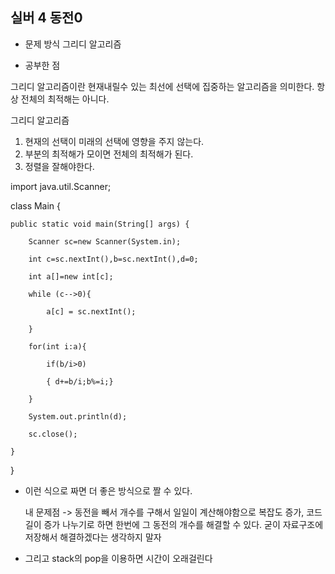 ## 실버 4 동전0

- 문제 방식
   그리디 알고리즘
  
- 공부한 점

 그리디 알고리즘이란 현재내릴수 있는 최선에 선택에 집중하는 알고리즘을 의미한다. 항상 전체의 최적해는 아니다.
 
 그리디 알고리즘
 1. 현재의 선택이 미래의 선택에 영향을 주지 않는다.
 2. 부분의 최적해가 모이면 전체의 최적해가 된다.
 3. 정렬을 잘해야한다.
 
  
import java.util.Scanner;

class Main {

	public static void main(String[] args) {
 
		Scanner sc=new Scanner(System.in);
  
		int c=sc.nextInt(),b=sc.nextInt(),d=0;
  
		int a[]=new int[c];
  
		while (c-->0){
  
			a[c] = sc.nextInt();
   
		}
  
		for(int i:a){
  
			if(b/i>0)
   
			{ d+=b/i;b%=i;}
   
		}
  
		System.out.println(d);
  
		sc.close();
  
	}
 
}

- 이런 식으로 짜면 더 좋은 방식으로 짤 수 있다.

  내 문제점 -> 동전을 빼서 개수를 구해서 일일이 계산해야함으로 복잡도 증가, 코드 길이 증가
              나누기로 하면 한번에 그 동전의 개수를 해결할 수 있다. 굳이 자료구조에 저장해서
              해결하겠다는 생각하지 말자
  
- 그리고 stack의 pop을 이용하면 시간이 오래걸린다

